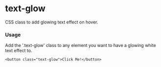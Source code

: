 # text-glow

CSS class to add glowing text effect on hover.

### Usage

Add the '.text-glow' class to any element you want to have a glowing white text effect to.

```
<button class="text-glow">Click Me!</button>
```
